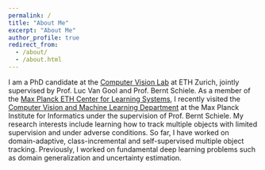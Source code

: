 ```yaml
---
permalink: /
title: "About Me"
excerpt: "About Me"
author_profile: true
redirect_from: 
  - /about/
  - /about.html
---
```


I am a PhD candidate at the [Computer Vision Lab](https://vision.ee.ethz.ch/) at ETH Zurich, jointly supervised by Prof. Luc Van Gool and Prof. Bernt Schiele. As a member of the [Max Planck ETH Center for Learning Systems](https://learning-systems.org/), I recently visited the [Computer Vision and Machine Learning Department](https://www.mpi-inf.mpg.de/departments/computer-vision-and-machine-learning/) at the Max Planck Institute for Informatics under the supervision of Prof. Bernt Schiele. My research interests include learning how to track multiple objects with limited supervision and under adverse conditions. So far, I have worked on domain-adaptive, class-incremental and self-supervised multiple object tracking. Previously, I worked on fundamental deep learning problems such as domain generalization and uncertainty estimation.